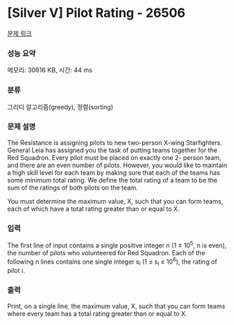 # [Silver V] Pilot Rating - 26506 

[문제 링크](https://www.acmicpc.net/problem/26506) 

### 성능 요약

메모리: 30616 KB, 시간: 44 ms

### 분류

그리디 알고리즘(greedy), 정렬(sorting)

### 문제 설명

<p>The Resistance is assigning pilots to new two-person X-wing Starfighters. General Leia has assigned you the task of putting teams together for the Red Squadron. Every pilot must be placed on exactly one 2- person team, and there are an even number of pilots. However, you would like to maintain a high skill level for each team by making sure that each of the teams has some minimum total rating. We define the total rating of a team to be the sum of the ratings of both pilots on the team.</p>

<p>You must determine the maximum value, X, such that you can form teams, each of which have a total rating greater than or equal to X.</p>

### 입력 

 <p>The first line of input contains a single positive integer n (1 ≤ 10<sup>5</sup>, n is even), the number of pilots who volunteered for Red Squadron. Each of the following n lines contains one single integer s<sub>i</sub> (1 ≤ s<sub>i</sub> ≤ 10<sup>6</sup>), the rating of pilot i.</p>

### 출력 

 <p>Print, on a single line, the maximum value, X, such that you can form teams where every team has a total rating greater than or equal to X.</p>

